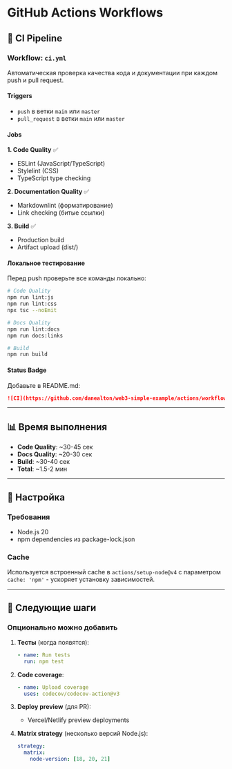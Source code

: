 # GitHub Actions Workflows

## 🔄 CI Pipeline

### Workflow: `ci.yml`

Автоматическая проверка качества кода и документации при каждом push и pull request.

#### Triggers

- `push` в ветки `main` или `master`
- `pull_request` в ветки `main` или `master`

#### Jobs

**1. Code Quality** ✅

- ESLint (JavaScript/TypeScript)
- Stylelint (CSS)
- TypeScript type checking

**2. Documentation Quality** ✅

- Markdownlint (форматирование)
- Link checking (битые ссылки)

**3. Build** ✅

- Production build
- Artifact upload (dist/)

#### Локальное тестирование

Перед push проверьте все команды локально:

```bash
# Code Quality
npm run lint:js
npm run lint:css
npx tsc --noEmit

# Docs Quality
npm run lint:docs
npm run docs:links

# Build
npm run build
```

#### Status Badge

Добавьте в README.md:

```markdown
![CI](https://github.com/danealton/web3-simple-example/actions/workflows/ci.yml/badge.svg)
```

---

## 📊 Время выполнения

- **Code Quality**: ~30-45 сек
- **Docs Quality**: ~20-30 сек
- **Build**: ~30-40 сек
- **Total**: ~1.5-2 мин

---

## 🔧 Настройка

### Требования

- Node.js 20
- npm dependencies из package-lock.json

### Cache

Используется встроенный cache в `actions/setup-node@v4` с параметром `cache: 'npm'` - ускоряет установку зависимостей.

---

## 🚀 Следующие шаги

### Опционально можно добавить

1. **Тесты** (когда появятся):

   ```yaml
   - name: Run tests
     run: npm test
   ```

2. **Code coverage**:

   ```yaml
   - name: Upload coverage
     uses: codecov/codecov-action@v3
   ```

3. **Deploy preview** (для PR):
   - Vercel/Netlify preview deployments

4. **Matrix strategy** (несколько версий Node.js):

   ```yaml
   strategy:
     matrix:
       node-version: [18, 20, 21]
   ```
